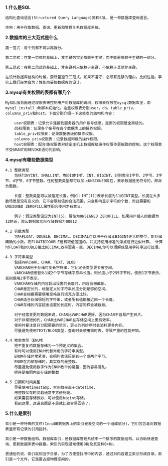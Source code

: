 **1.什么是SQL**

    结构化查询语言(Structured Query Language)简称SQL，是一种数据库查询语言。

    作用：用于存取数据、查询、更新和管理关系数据库系统。


**2.数据库的三大范式是什么**

    第一范式：每个列都不可以再拆分。

    第二范式：在第一范式的基础上，非主键列完全依赖于主键，而不能是依赖于主键的一部分。

    第三范式：在第二范式的基础上，非主键列只依赖于主键，不依赖于其他非主键。

    在设计数据库结构的时候，要尽量遵守三范式，如果不遵守，必须有足够的理由。比如性能。事实上我们经常会为了性能而妥协数据库的设计。


**3.mysql有关权限的表都有哪几个**

    MySQL服务器通过权限表来控制用户对数据库的访问，权限表存放在mysql数据库里，由mysql_install_db脚本初始化。这些权限表分别user，db，table_priv，columns_priv和host。下面分别介绍一下这些表的结构和内容：

        user权限表：记录允许连接到服务器的用户帐号信息，里面的权限是全局级的。
        db权限表：记录各个帐号在各个数据库上的操作权限。
        table_priv权限表：记录数据表级的操作权限。
        columns_priv权限表：记录数据列级的操作权限。
        host权限表：配合db权限表对给定主机上数据库级操作权限作更细致的控制。这个权限表不受GRANT和REVOKE语句的影响。


**4.mysql有哪些数据类型**

    4.1 整数类型 
        包括TINYINT、SMALLINT、MEDIUMINT、INT、BIGINT，分别表示1字节、2字节、3字节、4字节、8字节整数。任何整数类型都可以加上UNSIGNED属性，表示数据是无符号的，即非负整数。

        长度：整数类型可以被指定长度，例如：INT(11)表示长度为11的INT类型。长度在大多数场景是没有意义的，它不会限制值的合法范围，只会影响显示字符的个数，而且需要和UNSIGNED ZEROFILL属性配合使用才有意义。

        例子：假定类型设定为INT(5)，属性为UNSIGNED ZEROFILL，如果用户插入的数据为12的话，那么数据库实际存储数据为00012

    4.2 实数类型
        包括FLOAT、DOUBLE、DECIMAL。DECIMAL可以用于存储比BIGINT还大的整型，能存储精确的小数。而FLOAT和DOUBLE是有取值范围的，并支持使用标准的浮点进行近似计算。 计算时FLOAT和DOUBLE相比DECIMAL效率更高一些，DECIMAL你可以理解成是用字符串进行处理。

    4.3 字符串类型
        包括VARCHAR、CHAR、TEXT、BLOB
        VARCHAR用于存储可变长字符串，它比定长类型更节省空间。
        VARCHAR使用额外1或2个字节存储字符串长度。列长度小于255字节时，使用1字节表示，否则使用2字节表示。
        VARCHAR存储的内容超出设置的长度时，内容会被截断。
        CHAR是定长的，根据定义的字符串长度分配足够的空间。
        CHAR会根据需要使用空格进行填充方便比较。
        CHAR适合存储很短的字符串，或者所有值都接近同一个长度。
        CHAR存储的内容超出设置的长度时，内容同样会被截断。

        对于经常变更的数据来说，CHAR比VARCHAR更好，因为CHAR不容易产生碎片。
        对于非常短的列，CHAR比VARCHAR在存储空间上更有效率。
        使用时要注意只分配需要的空间，更长的列排序时会消耗更多内存。
        尽量避免使用TEXT/BLOB类型，查询时会使用临时表，导致严重的性能开销。

    4.4 枚举类型（ENUM）
        把不重复的数据存储为一个预定义的集合。
        有时可以使用ENUM代替常用的字符串类型。
        ENUM存储非常紧凑，会把列表值压缩到一个或两个字节。
        ENUM在内部存储时，其实存的是整数。
        尽量避免使用数字作为ENUM枚举的常量，因为容易混乱。
        排序是按照内部存储的整数

    4.5 日期和时间类型
        尽量使用timestamp，空间效率高于datetime，
        用整数保存时间戳通常不方便处理。
        如果需要存储微妙，可以使用bigint存储。
        看到这里，这道真题是不是就比较容易回答了。


**5.什么是索引**

    索引是一种特殊的文件(InnoDB数据表上的索引是表空间的一个组成部分)，它们包含着对数据表里所有记录的引用指针。

    索引是一种数据结构。数据库索引，是数据库管理系统中一个排序的数据结构，以协助快速查询、更新数据库表中数据。索引的实现通常使用B树及其变种B+树。

    更通俗的说，索引就相当于目录。为了方便查找书中的内容，通过对内容建立索引形成目录。索引是一个文件，它是要占据物理空间的。